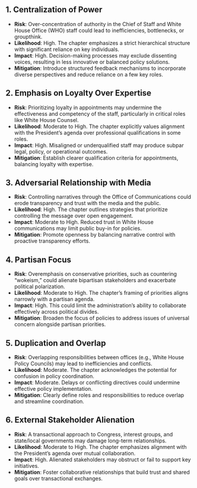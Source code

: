 ## **1. Centralization of Power**
- **Risk**: Over-concentration of authority in the Chief of Staff and White House Office (WHO) staff could lead to inefficiencies, bottlenecks, or groupthink.
- **Likelihood**: High. The chapter emphasizes a strict hierarchical structure with significant reliance on key individuals.
- **Impact**: High. Decision-making processes may exclude dissenting voices, resulting in less innovative or balanced policy solutions.
- **Mitigation**: Introduce structured feedback mechanisms to incorporate diverse perspectives and reduce reliance on a few key roles.

## **2. Emphasis on Loyalty Over Expertise**
- **Risk**: Prioritizing loyalty in appointments may undermine the effectiveness and competency of the staff, particularly in critical roles like White House Counsel.
- **Likelihood**: Moderate to High. The chapter explicitly values alignment with the President’s agenda over professional qualifications in some roles.
- **Impact**: High. Misaligned or underqualified staff may produce subpar legal, policy, or operational outcomes.
- **Mitigation**: Establish clearer qualification criteria for appointments, balancing loyalty with expertise.

## **3. Adversarial Relationship with Media**
- **Risk**: Controlling narratives through the Office of Communications could erode transparency and trust with the media and the public.
- **Likelihood**: High. The chapter outlines strategies that prioritize controlling the message over open engagement.
- **Impact**: Moderate to High. Reduced trust in White House communications may limit public buy-in for policies.
- **Mitigation**: Promote openness by balancing narrative control with proactive transparency efforts.

## **4. Partisan Focus**
- **Risk**: Overemphasis on conservative priorities, such as countering “wokeism,” could alienate bipartisan stakeholders and exacerbate political polarization.
- **Likelihood**: Moderate to High. The chapter’s framing of priorities aligns narrowly with a partisan agenda.
- **Impact**: High. This could limit the administration’s ability to collaborate effectively across political divides.
- **Mitigation**: Broaden the focus of policies to address issues of universal concern alongside partisan priorities.

## **5. Duplication and Overlap**
- **Risk**: Overlapping responsibilities between offices (e.g., White House Policy Councils) may lead to inefficiencies and conflicts.
- **Likelihood**: Moderate. The chapter acknowledges the potential for confusion in policy coordination.
- **Impact**: Moderate. Delays or conflicting directives could undermine effective policy implementation.
- **Mitigation**: Clearly define roles and responsibilities to reduce overlap and streamline coordination.

## **6. External Stakeholder Alienation**
- **Risk**: A transactional approach to Congress, interest groups, and state/local governments may damage long-term relationships.
- **Likelihood**: Moderate to High. The chapter emphasizes alignment with the President’s agenda over mutual collaboration.
- **Impact**: High. Alienated stakeholders may obstruct or fail to support key initiatives.
- **Mitigation**: Foster collaborative relationships that build trust and shared goals over transactional exchanges.
